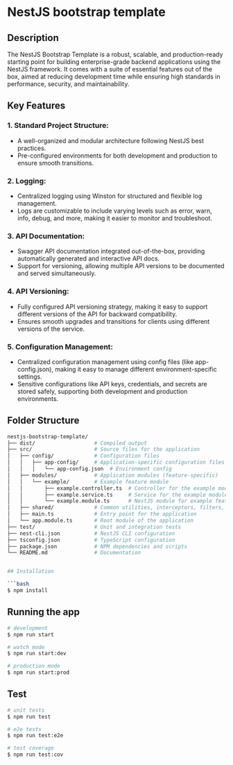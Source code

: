 # NestJS bootstrap template

## Description

The NestJS Bootstrap Template is a robust, scalable, and production-ready starting point for building enterprise-grade backend applications using the NestJS framework. It comes with a suite of essential features out of the box, aimed at reducing development time while ensuring high standards in performance, security, and maintainability.

## **Key Features**

### 1. **Standard Project Structure:**

- A well-organized and modular architecture following NestJS best practices.
- Pre-configured environments for both development and production to ensure smooth transitions.

### 2. **Logging:**

- Centralized logging using Winston for structured and flexible log management.
- Logs are customizable to include varying levels such as error, warn, info, debug, and more, making it easier to monitor and troubleshoot.

### 3. **API Documentation:**

- Swagger API documentation integrated out-of-the-box, providing automatically generated and interactive API docs.
- Support for versioning, allowing multiple API versions to be documented and served simultaneously.

### 4. **API Versioning:**

- Fully configured API versioning strategy, making it easy to support different versions of the API for backward compatibility.
- Ensures smooth upgrades and transitions for clients using different versions of the service.

### 5. **Configuration Management:**

- Centralized configuration management using config files (like app-config.json), making it easy to manage different environment-specific settings.
- Sensitive configurations like API keys, credentials, and secrets are stored safely, supporting both development and production environments.

## **Folder Structure**

````bash
nestjs-bootstrap-template/
├── dist/                   # Compiled output
├── src/                    # Source files for the application
│   ├── config/             # Configuration files
│   │   ├── app-config/     # Application-specific configuration files
│   │   │   └── app-config.json  # Environment config
│   ├── modules/            # Application modules (feature-specific)
│   │   └── example/        # Example feature module
│   │       ├── example.controller.ts  # Controller for the example module
│   │       ├── example.service.ts     # Service for the example module
│   │       └── example.module.ts      # NestJS module for example feature
│   ├── shared/             # Common utilities, interceptors, filters, pipes
│   ├── main.ts             # Entry point for the application
│   └── app.module.ts       # Root module of the application
├── test/                   # Unit and integration tests
├── nest-cli.json           # NestJS CLI configuration
├── tsconfig.json           # TypeScript configuration
├── package.json            # NPM dependencies and scripts
└── README.md               # Documentation


## Installation

```bash
$ npm install
````

## Running the app

```bash
# development
$ npm run start

# watch mode
$ npm run start:dev

# production mode
$ npm run start:prod
```

## Test

```bash
# unit tests
$ npm run test

# e2e tests
$ npm run test:e2e

# test coverage
$ npm run test:cov
```
